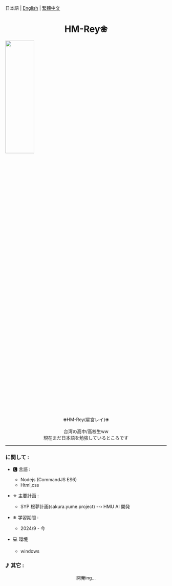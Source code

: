 日本語 | [English](README.md) | [繁體中文](README_zh-tw.md)

# <center>HM-Rey❀ 

</center> <img src="SYP-logo.png" style="min-width:300px; width:30%">
  <br>

  <center>❀HM-Rey(星宮レイ)❀</center> 
  <br>
  <center>台湾の高中/高校生ww </center>
  <center>現在まだ日本語を勉強しているところです </center>

  -----

### に関して : 
- 🅻 言語 :
  - Nodejs (CommandJS ES6)
  - Html,css

- ⚜︎ 主要計画 :
  - SYP 桜夢計画(sakura.yume.project)
  --› HMU AI 開発

- ❄ 学習期間 :
  - 2024/9 - 今

- :computer: 環境
  - windows

### ♪ 其它 :
  <center>開発ing...</center>
